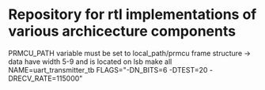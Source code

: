 # Repository for rtl implementations of various archicecture components

PRMCU_PATH variable must be set to local_path/prmcu
frame structure -> data have width 5-9 and is located on lsb
make all NAME=uart_transmitter_tb FLAGS="-DN_BITS=6 -DTEST=20 -DRECV_RATE=115000"
